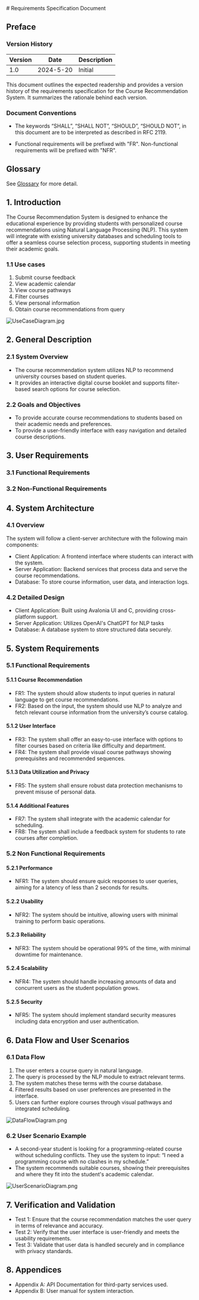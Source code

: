 <show-structure for="chapter" depth="3"/>
# Requirements Specification Document

## Preface

### Version History

| Version | Date      | Description |
|---------|-----------|-------------|
| 1.0     | 2024-5-20 | Initial     |

This document outlines the expected readership and provides a version history of the requirements specification for the Course
Recommendation System. It summarizes the rationale behind each version.

### Document Conventions

* The keywords “SHALL”, “SHALL NOT”, “SHOULD”, “SHOULD NOT”, in this document are to be interpreted as described in RFC 2119.

* Functional requirements will be prefixed with "FR". Non-functional requirements will be prefixed with "NFR".

## Glossary

See [Glossary](Glossary.md#requirement-specification-document "Glossary for Requirement Specification Document") for more detail.

## 1. Introduction

The Course Recommendation System is designed to enhance the educational experience by providing students with personalized course
recommendations using Natural Language Processing (NLP). This system will integrate with existing university databases and scheduling tools
to offer a seamless course selection process, supporting students in meeting their academic goals.

### 1.1 Use cases

1. Submit course feedback
2. View academic calendar
3. View course pathways
4. Filter courses
5. View personal information
6. Obtain course recommendations from query

![UseCaseDiagram.jpg](UseCaseDiagram.jpg)

## 2. General Description

### 2.1 System Overview

* The course recommendation system utilizes NLP to recommend university courses based on student queries.
* It provides an interactive digital course booklet and supports filter-based search options for course selection.

### 2.2 Goals and Objectives

* To provide accurate course recommendations to students based on their academic needs and preferences.
* To provide a user-friendly interface with easy navigation and detailed course descriptions.

## 3. User Requirements

### 3.1 Functional Requirements

### 3.2 Non-Functional Requirements

## 4. System Architecture

### 4.1 Overview

The system will follow a client-server architecture with the following main components:

* Client Application: A frontend interface where students can interact with the system.
* Server Application: Backend services that process data and serve the course recommendations.
* Database: To store course information, user data, and interaction logs.

### 4.2 Detailed Design

* Client Application: Built using Avalonia UI and C, providing cross-platform support.
* Server Application: Utilizes OpenAI's ChatGPT for NLP tasks
* Database: A database system to store structured data securely.

## 5. System Requirements

### 5.1 Functional Requirements

#### 5.1.1 Course Recommendation

* FR1: The system should allow students to input queries in natural language to get course recommendations.
* FR2: Based on the input, the system should use NLP to analyze and fetch relevant course information from the university’s course catalog.

#### 5.1.2 User Interface

* FR3: The system shall offer an easy-to-use interface with options to filter courses based on criteria like difficulty and department.
* FR4: The system shall provide visual course pathways showing prerequisites and recommended sequences.

#### 5.1.3 Data Utilization and Privacy

* FR5: The system shall ensure robust data protection mechanisms to prevent misuse of personal data.

#### 5.1.4 Additional Features

* FR7: The system shall integrate with the academic calendar for scheduling.
* FR8: The system shall include a feedback system for students to rate courses after completion.

### 5.2 Non Functional Requirements

#### 5.2.1 Performance

* NFR1: The system should ensure quick responses to user queries, aiming for a latency of less than 2 seconds for results.

#### 5.2.2 Usability

* NFR2: The system should be intuitive, allowing users with minimal training to perform basic operations.

#### 5.2.3 Reliability

* NFR3: The system should be operational 99% of the time, with minimal downtime for maintenance.

#### 5.2.4 Scalability

* NFR4: The system should handle increasing amounts of data and concurrent users as the student population grows.

#### 5.2.5 Security

* NFR5: The system should implement standard security measures including data encryption and user authentication.

## 6. Data Flow and User Scenarios

### 6.1 Data Flow

1. The user enters a course query in natural language.
2. The query is processed by the NLP module to extract relevant terms.
3. The system matches these terms with the course database.
4. Filtered results based on user preferences are presented in the interface.
5. Users can further explore courses through visual pathways and integrated scheduling.

![DataFlowDiagram.png](DataFlowDiagram.png)

### 6.2 User Scenario Example

* A second-year student is looking for a programming-related course without scheduling conflicts. They use the system to input: “I need a
  programming course with no clashes in my schedule.”
* The system recommends suitable courses, showing their prerequisites and where they fit into the student's academic calendar.

![UserScenarioDiagram.png](UserScenarioDiagram.png)

## 7. Verification and Validation

* Test 1: Ensure that the course recommendation matches the user query in terms of relevance and accuracy.
* Test 2: Verify that the user interface is user-friendly and meets the usability requirements.
* Test 3: Validate that user data is handled securely and in compliance with privacy standards.

## 8. Appendices

* Appendix A: API Documentation for third-party services used.
* Appendix B: User manual for system interaction.

